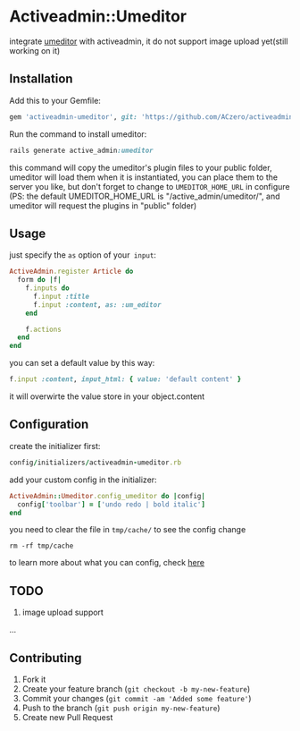 # Activeadmin::Umeditor
integrate [umeditor](http://ueditor.baidu.com/website/umeditor.html) with activeadmin, it do not support image upload yet(still working on it)

## Installation

Add this to your Gemfile:

```ruby
gem 'activeadmin-umeditor', git: 'https://github.com/ACzero/activeadmin-umeditor'
```

Run the command to install umeditor:

```ruby
rails generate active_admin:umeditor
```
this command will copy the umeditor's plugin files to your public folder, umeditor will load them when it is instantiated,
you can place them to the server you like, but don't forget to change to `UMEDITOR_HOME_URL` in configure
(PS: the default UMEDITOR_HOME_URL is "/active_admin/umeditor/", and umeditor will request the plugins in "public" folder)
## Usage

just specify the `as` option of your` input`:

```ruby
ActiveAdmin.register Article do
  form do |f|
    f.inputs do
      f.input :title
      f.input :content, as: :um_editor
    end

    f.actions
  end
end
```

you can set a default value by this way:

```ruby
f.input :content, input_html: { value: 'default content' }
```
it will overwirte the value store in your object.content


## Configuration

create the initializer first:

```ruby
config/initializers/activeadmin-umeditor.rb
```

add your custom config in the initializer:

```ruby
ActiveAdmin::Umeditor.config_umeditor do |config|
  config['toolbar'] = ['undo redo | bold italic']
end
```

you need to clear the file in `tmp/cache/` to see the config change

```
rm -rf tmp/cache
```

to learn more about what you can config, check [here](https://github.com/ACzero/activeadmin-umeditor/blob/master/vendor/assets/javascripts/active_admin/umeditor/umeditor.config.js#L131)

## TODO
1. image upload support

...

## Contributing

1. Fork it
2. Create your feature branch (`git checkout -b my-new-feature`)
3. Commit your changes (`git commit -am 'Added some feature'`)
4. Push to the branch (`git push origin my-new-feature`)
5. Create new Pull Request

